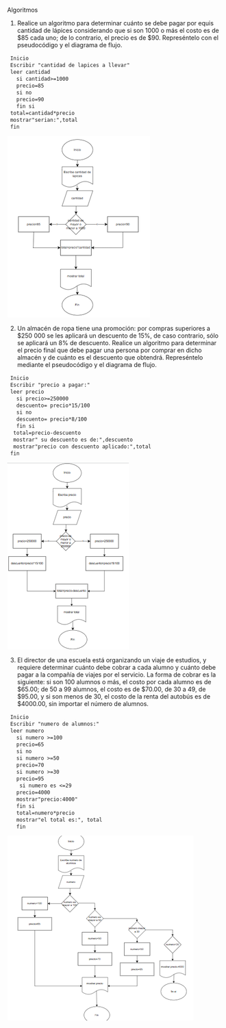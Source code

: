Algoritmos

1. Realice un algoritmo para determinar cuánto se debe pagar por equis cantidad de lápices considerando que si son 1000 o más el costo es de $85 cada uno; de lo contrario, el precio es de $90. Represéntelo con el pseudocódigo y el diagrama de flujo.

```
 Inicio 
 Escribir "cantidad de lapices a llevar"
 leer cantidad
   si cantidad>=1000
   precio=85
   si no
   precio=90 
   fin si
 total=cantidad*precio
 mostrar"serian:",total
 fin 
```  
![alt text](./images/image.png)

2. Un almacén de ropa tiene una promoción: por compras superiores a $250 000 se les aplicará un descuento de 15%, de caso contrario, sólo se aplicará un 8% de descuento. Realice un algoritmo para determinar el precio final que debe pagar una persona por comprar en dicho almacén y de cuánto es el descuento que obtendrá. Represéntelo mediante el pseudocódigo y el diagrama de flujo.  

```
 Inicio 
 Escribir "precio a pagar:"
 leer precio
   si precio>=250000
   descuento= precio*15/100
   si no
   descuento= precio*8/100
   fin si
  total=precio-descuento
  mostrar" su descuento es de:",descuento
  mostrar"precio con descuento aplicado:",total
 fin 
```    
![alt text](./images/image-1.png)  

3. El director de una escuela está organizando un viaje de estudios, y requiere determinar cuánto debe cobrar a cada alumno y cuánto debe pagar a la compañía de viajes por el servicio. La forma de cobrar es la siguiente: si son 100 alumnos o más, el costo por cada alumno es de $65.00; de 50 a 99 alumnos, el costo es de $70.00, de 30 a 49, de $95.00, y si son menos de 30, el costo de la renta del autobús es de $4000.00, sin importar el número de alumnos.  

```
 Inicio 
 Escribir "numero de alumnos:"
 leer numero
   si numero >=100
   precio=65
   si no
   si numero >=50
   precio=70
   si numero >=30
   precio=95
    si numero es <=29
   precio=4000
   mostrar"precio:4000" 
   fin si
   total=numero*precio
   mostrar"el total es:", total
   fin
```        
![alt text](./images/i2.png)  
  